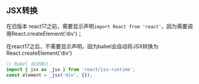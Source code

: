 

## JSX转换

在旧版本 react17之前，需要显示声明`import React from 'react'`，因为需要调用React.createElement('div')；


在react17之后，不需要显示声明，因为babel会自动将JSX转换为React.createElement('div')

```ts
// Babel 自动插入：
import { jsx as _jsx } from 'react/jsx-runtime';
const element = _jsx('div', {});

```